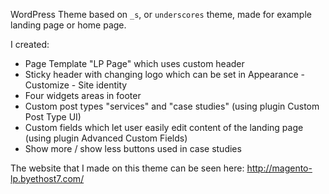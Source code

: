 WordPress Theme based on `_s`, or `underscores` theme, made for example landing page or home page.

I created:
* Page Template "LP Page" which uses custom header
* Sticky header with changing logo which can be set in Appearance - Customize - Site identity
* Four widgets areas in footer
* Custom post types "services" and "case studies" (using plugin Custom Post Type UI)
* Custom fields which let user easily edit content of the landing page (using plugin Advanced Custom Fields)
* Show more / show less buttons used in case studies 

The website that I made on this theme can be seen here: http://magento-lp.byethost7.com/

